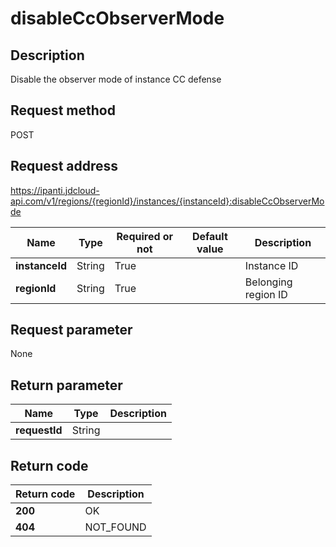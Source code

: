 # disableCcObserverMode


## Description
Disable the observer mode of instance CC defense

## Request method
POST

## Request address
https://ipanti.jdcloud-api.com/v1/regions/{regionId}/instances/{instanceId}:disableCcObserverMode

|Name|Type|Required or not|Default value|Description|
|---|---|---|---|---|
|**instanceId**|String|True||Instance ID|
|**regionId**|String|True||Belonging region ID|

## Request parameter
None


## Return parameter
|Name|Type|Description|
|---|---|---|
|**requestId**|String||



## Return code
|Return code|Description|
|---|---|
|**200**|OK|
|**404**|NOT_FOUND|
